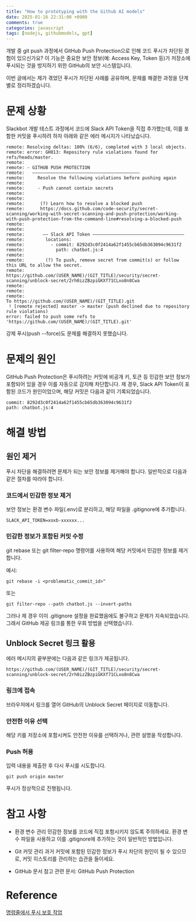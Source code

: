 ```yaml
---
title: "How to prototyping with the Github AI models"
date: 2025-01-16 22:31:00 +0900
comments: true
categories: javascript
tags: [nodejs, githubmodels, gpt]
---
```



개발 중 git push 과정에서 GitHub Push Protection으로 인해 코드 푸시가 차단된 경험이 있으신가요? 이 기능은 중요한 보안 정보(예: Access Key, Token 등)가 저장소에 푸시되는 것을 방지하기 위한 GitHub의 보안 시스템입니다.

이번 글에서는 제가 겪었던 푸시가 차단된 사례를 공유하며, 문제를 해결한 과정을 단계별로 정리하겠습니다.

# 문제 상황
Slackbot 개발 테스트 과정에서 코드에 Slack API Token을 직접 추가했는데, 이를 포함한 커밋을 푸시하려 하자 아래와 같은 에러 메시지가 나타났습니다.

```
remote: Resolving deltas: 100% (6/6), completed with 3 local objects.
remote: error: GH013: Repository rule violations found for refs/heads/master.
remote:
remote: - GITHUB PUSH PROTECTION
remote:   —————————————————————————————————————————
remote:     Resolve the following violations before pushing again
remote:
remote:     - Push cannot contain secrets
remote:
remote:
remote:      (?) Learn how to resolve a blocked push
remote:      https://docs.github.com/code-security/secret-scanning/working-with-secret-scanning-and-push-protection/working-with-push-protection-from-the-command-line#resolving-a-blocked-push   
remote:
remote:
remote:       —— Slack API Token ———————————————————————————————————
remote:        locations:
remote:          - commit: 8292d3c0f2414a62f1455cb65db363094c9631f2
remote:            path: chatbot.js:4
remote:
remote:        (?) To push, remove secret from commit(s) or follow this URL to allow the secret.
remote:        https://github.com/(USER_NAME)/(GIT_TITLE)/security/secret-scanning/unblock-secret/2rh0izZBzpiGKXf71CLxo8n8Cwa
remote:
remote:
remote:
To https://github.com/(USER_NAME)/(GIT_TITLE).git
 ! [remote rejected] master -> master (push declined due to repository rule violations)
error: failed to push some refs to 'https://github.com/(USER_NAME)/(GIT_TITLE).git'
```

강제 푸시(push --force)도 문제를 해결하지 못했습니다.

# 문제의 원인
GitHub Push Protection은 푸시하려는 커밋에 비공개 키, 토큰 등 민감한 보안 정보가 포함되어 있을 경우 이를 자동으로 감지해 차단합니다.
제 경우, Slack API Token이 포함된 코드가 원인이었으며, 해당 커밋은 다음과 같이 기록되었습니다.

```
commit: 8292d3c0f2414a62f1455cb65db363094c9631f2
path: chatbot.js:4
```

# 해결 방법
## 원인 제거
푸시 차단을 해결하려면 문제가 되는 보안 정보를 제거해야 합니다.
일반적으로 다음과 같은 절차를 따라야 합니다.

### 코드에서 민감한 정보 제거
보안 정보는 환경 변수 파일(.env)로 분리하고, 해당 파일을 .gitignore에 추가합니다.

```
SLACK_API_TOKEN=xoxb-xxxxxx...
```

### 민감한 정보가 포함된 커밋 수정
git rebase 또는 git filter-repo 명령어를 사용하여 해당 커밋에서 민감한 정보를 제거합니다.

예시:
```
git rebase -i <problematic_commit_id>^
```

또는

```
git filter-repo --path chatbot.js --invert-paths
```

그러나 제 경우 이미 .gitignore 설정을 완료했음에도 불구하고 문제가 지속되었습니다.
그래서 GitHub 제공 링크를 통한 우회 방법을 선택했습니다.

## Unblock Secret 링크 활용
에러 메시지의 끝부분에는 다음과 같은 링크가 제공됩니다.

```
https://github.com/(USER_NAME)/(GIT_TITLE)/security/secret-scanning/unblock-secret/2rh0izZBzpiGKXf71CLxo8n8Cwa
```

### 링크에 접속
브라우저에서 링크를 열어 GitHub의 Unblock Secret 페이지로 이동합니다.

### 안전한 이유 선택
해당 키를 저장소에 포함시켜도 안전한 이유를 선택하거나, 관련 설명을 작성합니다.

### Push 허용
입력 내용을 제출한 후 다시 푸시를 시도합니다.

```
git push origin master
```

푸시가 정상적으로 진행됩니다.

# 참고 사항
- 환경 변수 관리
민감한 정보를 코드에 직접 포함시키지 않도록 주의하세요.
환경 변수 파일을 사용하고 이를 .gitignore에 추가하는 것이 일반적인 방법입니다.

- Git 커밋 관리
과거 커밋에 포함된 민감한 정보가 푸시 차단의 원인이 될 수 있으므로, 커밋 히스토리를 관리하는 습관을 들이세요.

- GitHub 문서 참고
관련 문서: GitHub Push Protection

# Reference
[명령줄에서 푸시 보호 작업](https://docs.github.com/ko/code-security/secret-scanning/working-with-secret-scanning-and-push-protection/working-with-push-protection-from-the-command-line#resolving-a-blocked-push)